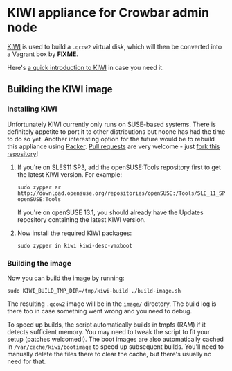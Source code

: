 # KIWI appliance for Crowbar admin node

[KIWI](https://en.opensuse.org/Portal:KIWI) is used to build a
`.qcow2` virtual disk, which will then be converted into a Vagrant box
by **FIXME**.

Here's [a quick introduction to KIWI](http://doc.opensuse.org/projects/kiwi/doc/#chap.introduction)
in case you need it.

## Building the KIWI image

### Installing KIWI

Unfortunately KIWI currently only runs on SUSE-based systems.  There
is definitely appetite to port it to other distributions but noone has
had the time to do so yet.  Another interesting option for the future
would be to rebuild this appliance using [Packer](http://www.packer.io/).
[Pull requests](https://help.github.com/articles/using-pull-requests)
are very welcome - just [fork this repository](https://github.com/fghaas/openstacksummit2014-atlanta/fork)!

1.  If you're on SLES11 SP3, add the openSUSE:Tools repository first
    to get the latest KIWI version.  For example:

        sudo zypper ar http://download.opensuse.org/repositories/openSUSE:/Tools/SLE_11_SP3/ openSUSE:Tools

    If you're on openSUSE 13.1, you should already have the Updates
    repository containing the latest KIWI version.

2.  Now install the required KIWI packages:

        sudo zypper in kiwi kiwi-desc-vmxboot

### Building the image

Now you can build the image by running:

    sudo KIWI_BUILD_TMP_DIR=/tmp/kiwi-build ./build-image.sh

The resulting `.qcow2` image will be in the `image/` directory.  The
build log is there too in case something went wrong and you need to
debug.

To speed up builds, the script automatically builds in tmpfs (RAM) if
it detects sufficient memory.  You may need to tweak the script to fit
your setup (patches welcomed!). The boot images are also automatically
cached in `/var/cache/kiwi/bootimage` to speed up subsequent
builds. You'll need to manually delete the files there to clear the
cache, but there's usually no need for that.
